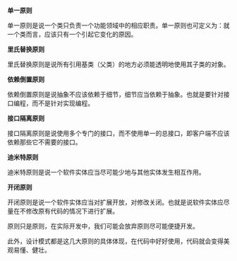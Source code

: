 **单一原则**

单一原则是说一个类只负责一个功能领域中的相应职责。单一原则也可定义为：就一个类而言，应该只有一个引起它变化的原因。

**里氏替换原则**

里氏替换原则是说所有引用基类（父类）的地方必须能透明地使用其子类的对象。

**依赖倒置原则**

依赖倒置原则是说抽象不应该依赖于细节，细节应当依赖于抽象。也就是要针对接口编程，而不是针对实现编程。

**接口隔离原则**

接口隔离原则是说使用多个专门的接口，而不使用单一的总接口，即客户端不应该依赖那些它不需要的接口。

**迪米特原则**

迪米特原则是说一个软件实体应当尽可能少地与其他实体发生相互作用。

**开闭原则**

开闭原则是说一个软件实体应当对扩展开放，对修改关闭。也就是说软件实体应尽量在不修改原有代码的情况下进行扩展。

原则只是原则，在实际开发中，我们可能会放弃原则尽可能便捷开发。



此外，设计模式都是这几大原则的具体体现，在代码中好好使用，代码就会变得美观易懂、健壮。